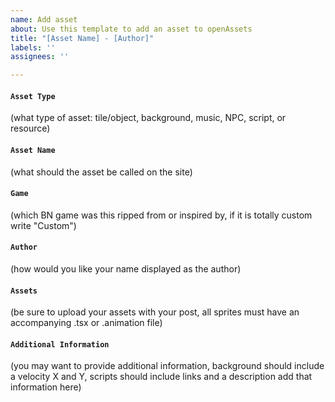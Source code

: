```yaml
---
name: Add asset
about: Use this template to add an asset to openAssets
title: "[Asset Name] - [Author]"
labels: ''
assignees: ''

---
```


#### <code>Asset Type</code> 

(what type of asset: tile/object, background, music, NPC, script, or resource)

#### <code>Asset Name</code> 

(what should the asset be called on the site)

#### <code>Game</code> 

(which BN game was this ripped from or inspired by, if it is totally custom write "Custom")

#### <code>Author</code> 

(how would you like your name displayed as the author)

#### <code>Assets</code> 

(be sure to upload your assets with your post, all sprites must have an accompanying .tsx or .animation file)

#### <code>Additional Information</code> 

(you may want to provide additional information, background should include a velocity X and Y, scripts should include links and a description add that information here)
